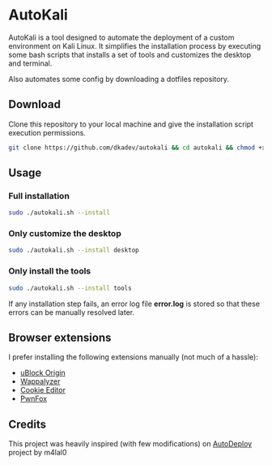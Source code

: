 # AutoKali

AutoKali is a tool designed to automate the deployment of a custom environment on Kali Linux. It simplifies the installation process by executing some bash scripts that installs a set of tools and customizes the desktop and terminal.

Also automates some config by downloading a dotfiles repository.

## Download

Clone this repository to your local machine and give the installation script execution permissions.

```bash
git clone https://github.com/dkadev/autokali && cd autokali && chmod +x autokali.sh
```

## Usage

### Full installation

```sh
sudo ./autokali.sh --install
```

### Only customize the desktop

```sh
sudo ./autokali.sh --install desktop
```

### Only install the tools

```sh
sudo ./autokali.sh --install tools
```

If any installation step fails, an error log file **error.log** is stored so that these errors can be manually resolved later.

## Browser extensions

I prefer installing the following extensions manually (not much of a hassle):

- [uBlock Origin](https://addons.mozilla.org/en-US/firefox/addon/ublock-origin/)
- [Wappalyzer](https://addons.mozilla.org/en-US/firefox/addon/wappalyzer/)
- [Cookie Editor](https://addons.mozilla.org/en-US/firefox/addon/cookie-editor/)
- [PwnFox](https://addons.mozilla.org/en-US/firefox/addon/pwnfox/)

## Credits

This project was heavily inspired (with few modifications) on [AutoDeploy](https://github.com/m4lal0/autoDeploy) project by m4lal0

